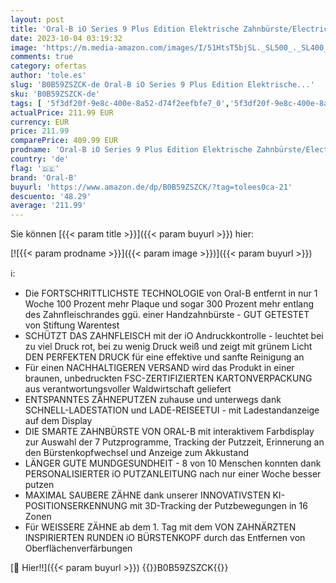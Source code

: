 ```yaml
---
layout: post
title: 'Oral-B iO Series 9 Plus Edition Elektrische Zahnbürste/Electric Toothbrush  PLUS 3 Aufsteckbürsten inkl. Whitening  Magnet-Etui  7 Putzmodi  recycelbare Verpackung  Geschenk Mann/Frau  rose'
date: 2023-10-04 03:19:32
image: 'https://m.media-amazon.com/images/I/51HtsT5bjSL._SL500_._SL400_.jpg'
comments: true
category: ofertas
author: 'tole.es'
slug: 'B0B59ZSZCK-de Oral-B iO Series 9 Plus Edition Elektrische...'
sku: 'B0B59ZSZCK-de'
tags: [ '5f3df20f-9e8c-400e-8a52-d74f2eefbfe7_0','5f3df20f-9e8c-400e-8a52-d74f2eefbfe7_7901','Arborist Merchandising Root','Custom Stores','Danke Mama','Drogerie & Körperpflege','Elektrische Zahnbürsten','Elektrische Zahnbürsten & Zubehör','Mund- & Zahnpflege','Rotierende elektrische Zahnbürsten','Self Service','Zahnbürsten & Zubehör','oral-b','🇩🇪', ]
actualPrice: 211.99 EUR
currency: EUR
price: 211.99
comparePrice: 409.99 EUR
prodname: 'Oral-B iO Series 9 Plus Edition Elektrische Zahnbürste/Electric Toothbrush  PLUS 3 Aufsteckbürsten inkl. Whitening  Magnet-Etui  7 Putzmodi  recycelbare Verpackung  Geschenk Mann/Frau  rose'
country: 'de'
flag: '🇩🇪'
brand: 'Oral-B'
buyurl: 'https://www.amazon.de/dp/B0B59ZSZCK/?tag=tolees0ca-21'
descuento: '48.29'
average: '211.99'
---
```


Sie können [{{< param title >}}]({{< param buyurl >}}) hier:

[![{{< param prodname >}}]({{< param image >}})]({{< param buyurl >}})

ℹ️:

- Die FORTSCHRITTLICHSTE TECHNOLOGIE von Oral-B entfernt in nur 1 Woche 100 Prozent mehr Plaque und sogar 300 Prozent mehr entlang des Zahnfleischrandes ggü. einer Handzahnbürste - GUT GETESTET von Stiftung Warentest
- SCHÜTZT DAS ZAHNFLEISCH mit der iO Andruckkontrolle - leuchtet bei zu viel Druck rot, bei zu wenig Druck weiß und zeigt mit grünem Licht DEN PERFEKTEN DRUCK für eine effektive und sanfte Reinigung an
- Für einen NACHHALTIGEREN VERSAND wird das Produkt in einer braunen, unbedruckten FSC-ZERTIFIZIERTEN KARTONVERPACKUNG aus verantwortungsvoller Waldwirtschaft geliefert
- ENTSPANNTES ZÄHNEPUTZEN zuhause und unterwegs dank SCHNELL-LADESTATION und LADE-REISEETUI - mit Ladestandanzeige auf dem Display
- DIE SMARTE ZAHNBÜRSTE VON ORAL-B mit interaktivem Farbdisplay zur Auswahl der 7 Putzprogramme, Tracking der Putzzeit, Erinnerung an den Bürstenkopfwechsel und Anzeige zum Akkustand
- LÄNGER GUTE MUNDGESUNDHEIT - 8 von 10 Menschen konnten dank PERSONALISIERTER iO PUTZANLEITUNG nach nur einer Woche besser putzen
- MAXIMAL SAUBERE ZÄHNE dank unserer INNOVATIVSTEN KI-POSITIONSERKENNUNG mit 3D-Tracking der Putzbewegungen in 16 Zonen
- Für WEISSERE ZÄHNE ab dem 1. Tag mit dem VON ZAHNÄRZTEN INSPIRIERTEN RUNDEN iO BÜRSTENKOPF durch das Entfernen von Oberflächenverfärbungen

[🛒 Hier!!]({{< param buyurl >}})
{{<world>}}B0B59ZSZCK{{</world>}}
